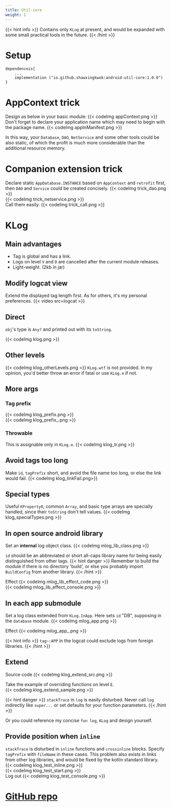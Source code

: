 ```yaml
---
title: Util-core
weight: 1
---
```


{{< hint info >}}
Contains only `KLog` at present, and would be expanded with some small practical tools in the future.
{{< /hint >}}

# Setup
```
dependenceis{
    ...
    implementation ("io.github.shawxingkwok:android-util-core:1.0.0")
}
```

# AppContext trick
Design as below in your basic module:
{{< codeImg appContext.png >}}
<br>
Don't forget to declare your application name which may need to begin with the package name. 
{{< codeImg appInManifest.png >}}

In this way, your `Database`, `DAO`, `NetService` and some other tools could be
also static, of which the profit is much more considerable than the additional resource memory.

# Companion extension trick
Declare static `AppDatabase.INSTANCE` based on `AppContext` and `retrofit` first, then `DAO` and `Service`
could be created concisely.
{{< codeImg trick_dao.png >}}
<br>
{{< codeImg trick_netservice.png >}}
<br>
Call them easily. 
{{< codeImg trick_call.png >}}

# KLog
## Main advantages
- Tag is global and has a link.
- Logs on level `V` and `D` are cancelled after the current module releases.
- Light-weight. (2kb in jar)

## Modify logcat view
Extend the displayed tag length first. As for others, it's my personal preferences.
{{< video src=logcat >}} 

## Direct
`obj`'s type is `Any?` and printed out with its `toString`.

{{< codeImg klog.png >}}

## Other levels
{{< codeImg klog_otherLevels.png >}}
`KLog.wtf` is not provided. In my opinion, you'd better throw an error if fatal or use `KLog.e` if not.

## More args
### Tag prefix 
{{< codeImg klog_prefix.png >}} 
<br>
{{< codeImg klog_prefix_.png >}}

### Throwable
This is assignable only in `KLog.e`.
{{< codeImg klog_tr.png >}}

## Avoid tags too long
Make `id`, `tagPrefix` short, and avoid the file name too long, or else the link would fail.
{{< codeImg klog_linkFail.png>}}

## Special types
Useful `KProperty0`, common `Array`, and basic type arrays are specially handled, since their `toString` 
don't tell values. 
{{< codeImg klog_specialTypes.png >}}

## In open source android library
Set an **internal** log object class. 
{{< codeImg mlog_lib_class.png >}}

`id` should be an abbreviated or short all-caps library name for being easily distinguished from other tags.
{{< hint danger >}}
Remember to build the module if there is no directory 'build', or else you probably import `BuildConfig` from another
library.
{{< /hint >}}

Effect
{{< codeImg mlog_lib_effect_code.png >}}
<br>
{{< codeImg mlog_lib_effect_console.png >}}

## In each app submodule
Set a log class extended from `KLog.InApp`. Here sets `id` "DB", supposing in the `database` module.
{{< codeImg mlog_app.png >}}

Effect 
{{< codeImg mlog_app_.png >}}

{{< hint info >}}
`tag~:APP` in the logcat could exclude logs from foreign libraries. 
{{< /hint >}}

## Extend
Source code
{{< codeImg klog_extend_src.png >}}

Take the example of overriding functions on level `E`.   
{{< codeImg klog_extend_sample.png >}}

{{< hint danger >}}
`stackTrace` in `log` is easily disturbed. Never call `log` indirectly like `super...` 
or set defaults for your function parameters.
{{< /hint >}}

Or you could reference my concise `fun log`, `KLog` and design yourself.

## Provide position when `inline`
`stackTrace` is disturbed in `inline` functions and `crossinline` blocks.
Specify `tagPrefix` with `fileName` in these cases. 
This problem also exists in links from other log libraries, and would be fixed by the kotlin standard library.
{{< codeImg klog_test_inline.png >}}
<br>
{{< codeImg klog_test_start.png >}}
<br>
Log out
{{< codeImg klog_test_console.png >}} 

# <a href="https://github.com/ShawxingKwok/AndroidUtil-Core" target="_blank"> GitHub repo </a>
